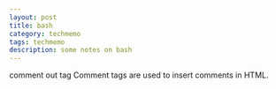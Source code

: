 ```yaml
---
layout: post
title: bash
category: techmemo
tags: techmemo
description: some notes on bash 
---
```



comment out tag
Comment tags <!-- and --> are used to insert comments in HTML.